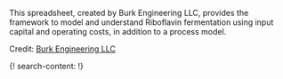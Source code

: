 
This spreadsheet, created by Burk Engineering LLC, provides the framework to model and understand Riboflavin fermentation using input capital and operating costs, in addition to a process model.

Credit: [Burk Engineering LLC](www.BurkEngineeringLLC.com)

{! search-content: !}
